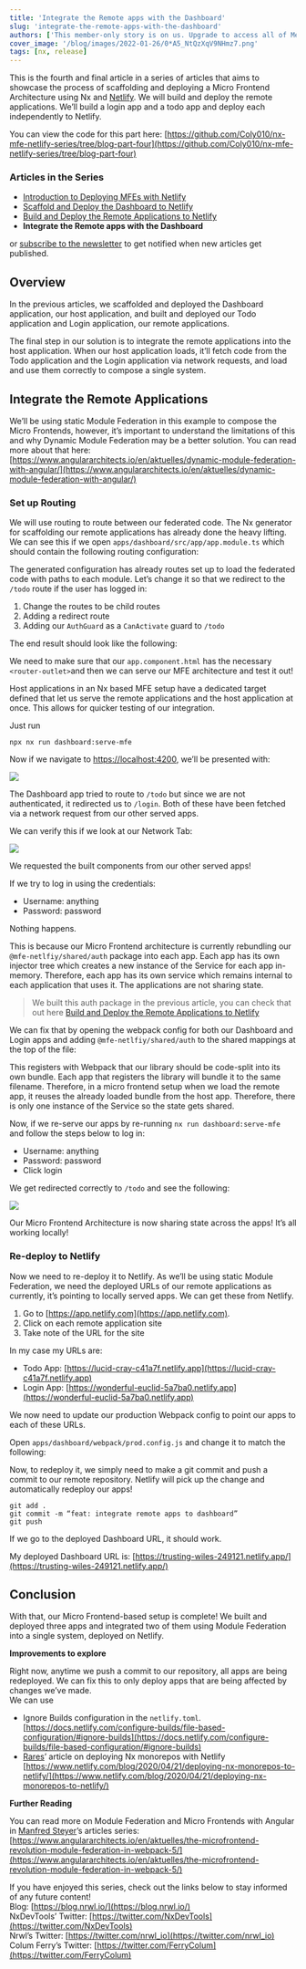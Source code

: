 ```yaml
---
title: 'Integrate the Remote apps with the Dashboard'
slug: 'integrate-the-remote-apps-with-the-dashboard'
authors: ['This member-only story is on us. Upgrade to access all of Medium.']
cover_image: '/blog/images/2022-01-26/0*A5_NtQzXqV9NHmz7.png'
tags: [nx, release]
---
```


This is the fourth and final article in a series of articles that aims to showcase the process of scaffolding and deploying a Micro Frontend Architecture using Nx and [Netlify](https://netlify.com/). We will build and deploy the remote applications. We’ll build a login app and a todo app and deploy each independently to Netlify.

You can view the code for this part here: [https://github.com/Coly010/nx-mfe-netlify-series/tree/blog-part-four](https://github.com/Coly010/nx-mfe-netlify-series/tree/blog-part-four)

### Articles in the Series

- [Introduction to Deploying MFEs with Netlify](https://medium.com/introduction-to-deploying-angular-mfes-with-netlify-d6a6f6b70a26)
- [Scaffold and Deploy the Dashboard to Netlify](https://medium.com/scaffold-and-deploy-the-dashboard-to-netlify-47e7c36f7823)
- [Build and Deploy the Remote Applications to Netlify](https://medium.com/build-and-deploy-the-remote-applications-to-netlify-430ee350573a)
- **Integrate the Remote apps with the Dashboard**

or [subscribe to the newsletter](https://go.nrwl.io/nx-newsletter) to get notified when new articles get published.

## Overview

In the previous articles, we scaffolded and deployed the Dashboard application, our host application, and built and deployed our Todo application and Login application, our remote applications.

The final step in our solution is to integrate the remote applications into the host application. When our host application loads, it’ll fetch code from the Todo application and the Login application via network requests, and load and use them correctly to compose a single system.

## Integrate the Remote Applications

We’ll be using static Module Federation in this example to compose the Micro Frontends, however, it’s important to understand the limitations of this and why Dynamic Module Federation may be a better solution. You can read more about that here: [https://www.angulararchitects.io/en/aktuelles/dynamic-module-federation-with-angular/](https://www.angulararchitects.io/en/aktuelles/dynamic-module-federation-with-angular/)

### Set up Routing

We will use routing to route between our federated code. The Nx generator for scaffolding our remote applications has already done the heavy lifting. We can see this if we open `apps/dashboard/src/app/app.module.ts` which should contain the following routing configuration:

The generated configuration has already routes set up to load the federated code with paths to each module. Let’s change it so that we redirect to the `/todo` route if the user has logged in:

1.  Change the routes to be child routes
2.  Adding a redirect route
3.  Adding our `AuthGuard` as a `CanActivate` guard to `/todo`

The end result should look like the following:

We need to make sure that our `app.component.html` has the necessary `<router-outlet>`and then we can serve our MFE architecture and test it out!

Host applications in an Nx based MFE setup have a dedicated target defined that let us serve the remote applications and the host application at once. This allows for quicker testing of our integration.

Just run

```shell
npx nx run dashboard:serve-mfe
```

Now if we navigate to [https://localhost:4200](https://localhost:4200), we’ll be presented with:

![](/blog/images/2022-01-26/0*6IBuJzDm7mAiHC08.avif)

The Dashboard app tried to route to `/todo` but since we are not authenticated, it redirected us to `/login`. Both of these have been fetched via a network request from our other served apps.

We can verify this if we look at our Network Tab:

![](/blog/images/2022-01-26/0*RfVdGT2Bxap_hCq6.avif)

We requested the built components from our other served apps!

If we try to log in using the credentials:

- Username: anything
- Password: password

Nothing happens.

This is because our Micro Frontend architecture is currently rebundling our `@mfe-netlfiy/shared/auth` package into each app. Each app has its own injector tree which creates a new instance of the Service for each app in-memory. Therefore, each app has its own service which remains internal to each application that uses it. The applications are not sharing state.

> We built this auth package in the previous article, you can check that out here [Build and Deploy the Remote Applications to Netlify](https://medium.com/build-and-deploy-the-remote-applications-to-netlify-430ee350573a)

We can fix that by opening the webpack config for both our Dashboard and Login apps and adding `@mfe-netlfiy/shared/auth` to the shared mappings at the top of the file:

This registers with Webpack that our library should be code-split into its own bundle. Each app that registers the library will bundle it to the same filename. Therefore, in a micro frontend setup when we load the remote app, it reuses the already loaded bundle from the host app. Therefore, there is only one instance of the Service so the state gets shared.

Now, if we re-serve our apps by re-running `nx run dashboard:serve-mfe` and follow the steps below to log in:

- Username: anything
- Password: password
- Click login

We get redirected correctly to `/todo` and see the following:

![](/blog/images/2022-01-26/0*6wBUKv84yGV2AF1z.avif)

Our Micro Frontend Architecture is now sharing state across the apps! It’s all working locally!

### Re-deploy to Netlify

Now we need to re-deploy it to Netlify. As we’ll be using static Module Federation, we need the deployed URLs of our remote applications as currently, it’s pointing to locally served apps. We can get these from Netlify.

1.  Go to [https://app.netlify.com](https://app.netlify.com).
2.  Click on each remote application site
3.  Take note of the URL for the site

In my case my URLs are:

- Todo App: [https://lucid-cray-c41a7f.netlify.app](https://lucid-cray-c41a7f.netlify.app)
- Login App: [https://wonderful-euclid-5a7ba0.netlify.app](https://wonderful-euclid-5a7ba0.netlify.app)

We now need to update our production Webpack config to point our apps to each of these URLs.

Open `apps/dashboard/webpack/prod.config.js` and change it to match the following:

Now, to redeploy it, we simply need to make a git commit and push a commit to our remote repository. Netlify will pick up the change and automatically redeploy our apps!

```
git add .
git commit -m “feat: integrate remote apps to dashboard”
git push
```

If we go to the deployed Dashboard URL, it should work.

My deployed Dashboard URL is: [https://trusting-wiles-249121.netlify.app/](https://trusting-wiles-249121.netlify.app/)

## Conclusion

With that, our Micro Frontend-based setup is complete! We built and deployed three apps and integrated two of them using Module Federation into a single system, deployed on Netlify.

**Improvements to explore**

Right now, anytime we push a commit to our repository, all apps are being redeployed. We can fix this to only deploy apps that are being affected by changes we’ve made.  
We can use

- Ignore Builds configuration in the `netlify.toml`. [https://docs.netlify.com/configure-builds/file-based-configuration/#ignore-builds](https://docs.netlify.com/configure-builds/file-based-configuration/#ignore-builds)
- [Rares](https://twitter.com/__rares)’ article on deploying Nx monorepos with Netlify [https://www.netlify.com/blog/2020/04/21/deploying-nx-monorepos-to-netlify/](https://www.netlify.com/blog/2020/04/21/deploying-nx-monorepos-to-netlify/)

**Further Reading**

You can read more on Module Federation and Micro Frontends with Angular in [Manfred Steyer](https://twitter.com/ManfredSteyer)’s articles series: [https://www.angulararchitects.io/en/aktuelles/the-microfrontend-revolution-module-federation-in-webpack-5/](https://www.angulararchitects.io/en/aktuelles/the-microfrontend-revolution-module-federation-in-webpack-5/)

If you have enjoyed this series, check out the links below to stay informed of any future content!  
Blog: [https://blog.nrwl.io/](https://blog.nrwl.io/)  
NxDevTools’ Twitter: [https://twitter.com/NxDevTools](https://twitter.com/NxDevTools)  
Nrwl’s Twitter: [https://twitter.com/nrwl_io](https://twitter.com/nrwl_io)  
Colum Ferry’s Twitter: [https://twitter.com/FerryColum](https://twitter.com/FerryColum)
